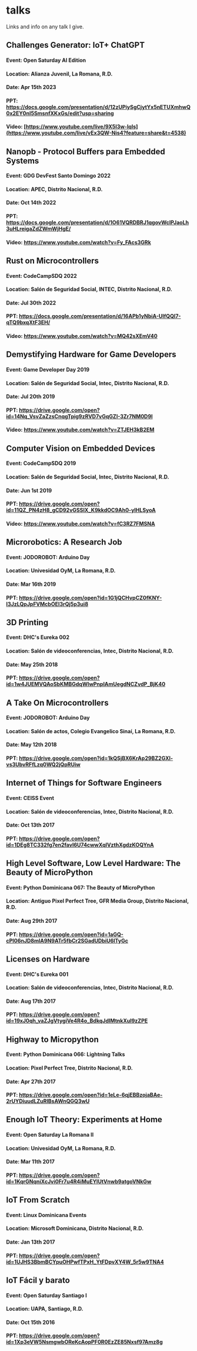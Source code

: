 # talks
Links and info on any talk I give.

## Challenges Generator: IoT+ ChatGPT
#### Event:    Open Saturday AI Edition
#### Location: Alianza Juvenil, La Romana, R.D.
#### Date:     Apr 15th 2023
#### PPT:      https://docs.google.com/presentation/d/12zUPiySgCjytYx5nETUXmhwQ0x2EY0nI5SmsnfXKxGs/edit?usp=sharing
#### Video:    [https://www.youtube.com/live/9X5I3w-Iqls](https://www.youtube.com/live/vEx3QW-Nis4?feature=share&t=4538)

## Nanopb - Protocol Buffers para Embedded Systems
#### Event:    GDG DevFest Santo Domingo 2022
#### Location: APEC, Distrito Nacional, R.D.
#### Date:     Oct 14th 2022
#### PPT:      https://docs.google.com/presentation/d/1O61VQRDBRJ1qgovWclPJaoLh3uHLreigaZdZWmWjHgE/
#### Video:    https://www.youtube.com/watch?v=Fy_FAcs3GRk

## Rust on Microcontrollers
#### Event:    CodeCampSDQ 2022
#### Location: Salón de Seguridad Social, INTEC, Distrito Nacional, R.D.
#### Date:     Jul 30th 2022
#### PPT:      https://docs.google.com/presentation/d/16APb1yNbiA-UIfQQI7-qTQ9bxqXtF3EH/
#### Video:    https://www.youtube.com/watch?v=MQ42sXEmV40

## Demystifying Hardware for Game Developers
#### Event:    Game Developer Day 2019
#### Location: Salón de Seguridad Social, Intec, Distrito Nacional, R.D.
#### Date:     Jul 20th 2019
#### PPT:      https://drive.google.com/open?id=14Nq_VsvZaZzsCnqgTpig9zRVD7vGqGZI-3Zr7NM0D9I
#### Video:    https://www.youtube.com/watch?v=ZTJEH3kB2EM

## Computer Vision on Embedded Devices
#### Event:    CodeCampSDQ 2019
#### Location: Salón de Seguridad Social, Intec, Distrito Nacional, R.D.
#### Date:     Jun 1st 2019
#### PPT:      https://drive.google.com/open?id=11QZ_PN4zH8_gCD92vGSSIX_K9kkdOC9Ah0-yIHLSyoA
#### Video:    https://www.youtube.com/watch?v=fC3RZ7FMSNA

## Microrobotics: A Research Job
#### Event:    JODOROBOT: Arduino Day
#### Location: Univesidad OyM, La Romana, R.D.
#### Date:     Mar 16th 2019
#### PPT:      https://drive.google.com/open?id=1G1jQCHvpCZ0fKNY-I3JzLQpJpFVMcbOEI3rQj5p3ui8

## 3D Printing
#### Event:    DHC's Eureka 002
#### Location: Salón de videoconferencias, Intec, Distrito Nacional, R.D.
#### Date:     May 25th 2018
#### PPT:      https://drive.google.com/open?id=1w4JUEMVQAoSbKMBGdqWIwPnpIAmUegdNCZvdP_BjK40

## A Take On Microcontrollers
#### Event:    JODOROBOT: Arduino Day
#### Location: Salón de actos, Colegio Evangelico Sinaí, La Romana, R.D.
#### Date:     May 12th 2018
#### PPT:      https://drive.google.com/open?id=1kQSjBX6KrAp29BZ2GXl-vs3UbvRFfLzq0WQ2jQpRUiw

## Internet of Things for Software Engineers
#### Event:    CEISS Event
#### Location: Salón de videoconferencias, Intec, Distrito Nacional, R.D.
#### Date:     Oct 13th 2017
#### PPT:      https://drive.google.com/open?id=1DEg8TC332fg7en2favl6U74cwwXqIVzthXgdzKOQYnA

## High Level Software, Low Level Hardware: The Beauty of MicroPython
#### Event:    Python Dominicana 067: The Beauty of MicroPython
#### Location: Antiguo Pixel Perfect Tree, GFR Media Group, Distrito Nacional, R.D.
#### Date:     Aug 29th 2017
#### PPT:      https://drive.google.com/open?id=1aGQ-cPI06nJD8mIA9N9ATr5fbCr2SGadUDbiU6lTyGc

## Licenses on Hardware
#### Event:    DHC's Eureka 001
#### Location: Salón de videoconferencias, Intec, Distrito Nacional, R.D.
#### Date:     Aug 17th 2017
#### PPT:      https://drive.google.com/open?id=19xJ0qh_vaZJgVtygiVe4R4o_BdkqJdIMtnkXul9zZPE

## Highway to Micropython
#### Event:    Python Dominicana 066: Lightning Talks
#### Location: Pixel Perfect Tree, Distrito Nacional, R.D.
#### Date:     Apr 27th 2017
#### PPT:      https://drive.google.com/open?id=1eLe-6qjEBBzojaBAe-2rUYDiuudLZuRlBsAWnQGQ3wU

## Enough IoT Theory: Experiments at Home
#### Event:    Open Saturday La Romana II
#### Location: Univesidad OyM, La Romana, R.D.
#### Date:     Mar 11th 2017
#### PPT:      https://drive.google.com/open?id=1KqrGNqniXcJvi0Fr7u4R4iMuEYlUtVnwb9atgoVNkGw

## IoT From Scratch
#### Event:    Linux Dominicana Events
#### Location: Microsoft Dominicana, Distrito Nacional, R.D.
#### Date:     Jan 13th 2017
#### PPT:      https://drive.google.com/open?id=1UJHS3BbmBCYpuOHPwfTPxH_YtFDpvXY4W_5r5w9TNA4

## IoT Fácil y barato
#### Event:    Open Saturday Santiago I
#### Location: UAPA, Santiago, R.D.
#### Date:     Oct 15th 2016
#### PPT:      https://drive.google.com/open?id=1Xp3eVW5NsmgwbOReKcAopPF0R0EzZE85Nxsf97Amz8g
